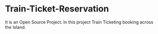 # Train-Ticket-Reservation
 It is an Open Source Project. In this project Train Ticketing booking across the Island. 
